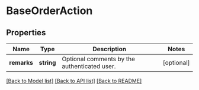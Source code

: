 # BaseOrderAction

## Properties
Name | Type | Description | Notes
------------ | ------------- | ------------- | -------------
**remarks** | **string** | Optional comments by the authenticated user. | [optional] 

[[Back to Model list]](../../README.md#documentation-for-models) [[Back to API list]](../../README.md#documentation-for-api-endpoints) [[Back to README]](../../README.md)

